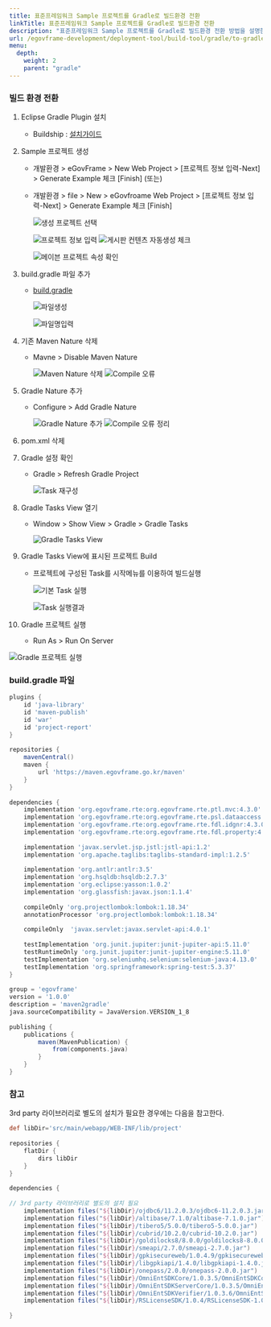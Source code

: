 ```yaml
---
title: 표준프레임워크 Sample 프로젝트를 Gradle로 빌드환경 전환
linkTitle: 표준프레임워크 Sample 프로젝트를 Gradle로 빌드환경 전환
description: "표준프레임워크 Sample 프로젝트를 Gradle로 빌드환경 전환 방법을 설명한다."
url: /egovframe-development/deployment-tool/build-tool/gradle/to-gradle/
menu:
  depth:
    weight: 2
    parent: "gradle"
---
```


### 빌드 환경 전환

1. Eclipse Gradle Plugin 설치

   * Buildship : [설치가이드](./gradle-buildship.md)

2. Sample 프로젝트 생성
   * 개발환경 > eGovFrame > New Web Project > [프로젝트 정보 입력-Next] > Generate Example 체크 [Finish] (또는)
   * 개발환경 > file > New > eGovfroame Web Project > [프로젝트 정보 입력-Next] > Generate Example 체크 [Finish]

     ![생성 프로젝트 선택](./images/gradle-sample-1.png)

     ![프로젝트 정보 입력](./images/gradle-sample-2.png) ![게시판 컨텐츠 자동생성 체크](./images/gradle-sample-3.png)

     ![메이븐 프로젝트 속성 확인](./images/gradle-sample-4.png)

3. build.gradle 파일 추가
   * [build.gradle](#buildgradle-파일)

     ![파일생성](./images/gradle-sample-5.png)

     ![파일명입력](./images/gradle-sample-5-1.png)

4. 기존 Maven Nature 삭제
   * Mavne > Disable Maven Nature

     ![Maven Nature 삭제](./images/gradle-sample-6.png) ![Compile 오류](./images/gradle-sample-6-1.png)

5. Gradle Nature 추가
   * Configure > Add Gradle Nature

     ![Gradle Nature 추가](./images/gradle-sample-7.png) ![Compile 오류 정리](./images/gradle-sample-7-1.png)

6. pom.xml 삭제
7. Gradle 설정 확인
   * Gradle > Refresh Gradle Project

     ![Task 재구성](./images/gradle-sample-8.png)

8. Gradle Tasks View 열기
   * Window > Show View > Gradle > Gradle Tasks

     ![Gradle Tasks View](./images/gradle-sample-9.png)

9. Gradle Tasks View에 표시된 프로젝트 Build
   * 프로젝트에 구성된 Task를 시작메뉴를 이용하여 빌드실행

     ![기본 Task 실행](./images/gradle-sample-10.png)

     ![Task 실행결과](./images/gradle-sample-11.png)

10. Gradle 프로젝트 실행
    * Run As > Run On Server

![Gradle 프로젝트 실행](./images/gradle-sample-12.png)

### build.gradle 파일

```groovy
plugins {
    id 'java-library'
    id 'maven-publish'
    id 'war'
    id 'project-report'
}
 
repositories {
    mavenCentral()
    maven {
        url 'https://maven.egovframe.go.kr/maven'
    }
}
 
dependencies {
    implementation 'org.egovframe.rte:org.egovframe.rte.ptl.mvc:4.3.0'
    implementation 'org.egovframe.rte:org.egovframe.rte.psl.dataaccess:4.3.0'
    implementation 'org.egovframe.rte:org.egovframe.rte.fdl.idgnr:4.3.0'
    implementation 'org.egovframe.rte:org.egovframe.rte.fdl.property:4.3.0'
 
    implementation 'javax.servlet.jsp.jstl:jstl-api:1.2'
    implementation 'org.apache.taglibs:taglibs-standard-impl:1.2.5'
 
    implementation 'org.antlr:antlr:3.5'
    implementation 'org.hsqldb:hsqldb:2.7.3'
    implementation 'org.eclipse:yasson:1.0.2'
    implementation 'org.glassfish:javax.json:1.1.4'
 
    compileOnly 'org.projectlombok:lombok:1.18.34'
    annotationProcessor 'org.projectlombok:lombok:1.18.34'
 
    compileOnly  'javax.servlet:javax.servlet-api:4.0.1'
 
    testImplementation 'org.junit.jupiter:junit-jupiter-api:5.11.0'
    testRuntimeOnly 'org.junit.jupiter:junit-jupiter-engine:5.11.0'
    testImplementation 'org.seleniumhq.selenium:selenium-java:4.13.0'
    testImplementation 'org.springframework:spring-test:5.3.37'
}
 
group = 'egovframe'
version = '1.0.0'
description = 'maven2gradle'
java.sourceCompatibility = JavaVersion.VERSION_1_8
 
publishing {
    publications {
        maven(MavenPublication) {
            from(components.java)
        }
    }
}
```

### 참고

3rd party 라이브러리로 별도의 설치가 필요한 경우에는 다음을 참고한다.

```groovy
def libDir='src/main/webapp/WEB-INF/lib/project'
 
repositories {
    flatDir {
        dirs libDir
    }
}
 
dependencies {
 
// 3rd party 라이브러리로 별도의 설치 필요
    implementation files("${libDir}/ojdbc6/11.2.0.3/ojdbc6-11.2.0.3.jar")
    implementation files("${libDir}/altibase/7.1.0/altibase-7.1.0.jar")
    implementation files("${libDir}/tibero5/5.0.0/tibero5-5.0.0.jar")
    implementation files("${libDir}/cubrid/10.2.0/cubrid-10.2.0.jar")
    implementation files("${libDir}/goldilocks8/8.0.0/goldilocks8-8.0.0.jar")
    implementation files("${libDir}/smeapi/2.7.0/smeapi-2.7.0.jar")
    implementation files("${libDir}/gpkisecureweb/1.0.4.9/gpkisecureweb-1.0.4.9.jar")
    implementation files("${libDir}/libgpkiapi/1.4.0/libgpkiapi-1.4.0.jar")
    implementation files("${libDir}/onepass/2.0.0/onepass-2.0.0.jar")
    implementation files("${libDir}/OmniEntSDKCore/1.0.3.5/OmniEntSDKCore-1.0.3.5.jar")
    implementation files("${libDir}/OmniEntSDKServerCore/1.0.3.5/OmniEntSDKServerCore-1.0.3.5.jar")
    implementation files("${libDir}/OmniEntSDKVerifier/1.0.3.6/OmniEntSDKVerifier-1.0.3.6.jar")
    implementation files("${libDir}/RSLicenseSDK/1.0.4/RSLicenseSDK-1.0.4.jar")
 
}
```
